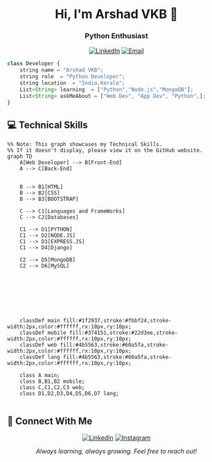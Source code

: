 <h1 align="center">Hi, I'm Arshad VKB 👋</h1>
<h3 align="center">Python Enthusiast</h3>

<div align="center">


[![LinkedIn](https://badgen.net/badge/LinkedIn/Connect/374151?icon=linkedin&labelColor=black)](https://www.linkedin.com/in/arshadvkb)
[![Email](https://badgen.net/badge/Email/Send%20Mail/4b5563?icon=gmail&labelColor=black)](mailto:arshadvkb969@gmail.com)



</div>

```typescript
class Developer {
    string name = "Arshad VKB";
    string role  = "Python Developer";
    string location  = "India,Kerala";
    List<String> learning  = ["Python","Node.js","MongoDB"];
    List<String> askMeAbout = ["Web Dev", "App Dev", "Python",];
}
```

## 💻 Technical Skills

```mermaid
%% Note: This graph showcases my Technical Skills.  
%% If it doesn't display, please view it on the GitHub website.
graph TD
    A[Web Developer] --> B[Front-End]
    A --> C[Back-End]
   
    
    B --> B1[HTML]
    B --> B2[CSS]
    B --> B3[BOOTSTRAP]

    C --> C1[Languages and FrameWorks]
    C --> C2[Databases]

    C1 --> D1[PYTHON]
    C1 --> D2[NODE.JS]
    C1 --> D3[EXPRESS.JS]
    C1 --> D4[Django]

    C2 --> D5[MongoDB]
    C2 --> D6[MySQL]

    
  
   
    
    
  

    classDef main fill:#1f2937,stroke:#fbbf24,stroke-width:2px,color:#ffffff,rx:10px,ry:10px;
    classDef mobile fill:#374151,stroke:#22d3ee,stroke-width:2px,color:#ffffff,rx:10px,ry:10px;
    classDef web fill:#4b5563,stroke:#60a5fa,stroke-width:2px,color:#ffffff,rx:10px,ry:10px;
    classDef lang fill:#4b5563,stroke:#60a5fa,stroke-width:2px,color:#ffffff,rx:10px,ry:10px;

    class A main;
    class B,B1,B2 mobile;
    class C,C1,C2,C3 web;
    class D1,D2,D3,D4,D5,D6,D7 lang;
    

```




## 🤝 Connect With Me

<div align="center">
    
[![LinkedIn](https://badgen.net/badge/LinkedIn/Connect/374151?icon=linkedin&labelColor=black)](https://www.linkedin.com/in/arshadvkb)
[![Instagram](https://badgen.net/badge/Instagram/Follow/6b7280?icon=instagram&labelColor=black)](https://www.instagram.com/arshadvkb)



</div>



<div align="center">
  <i>Always learning, always growing. Feel free to reach out!</i>
</div>
